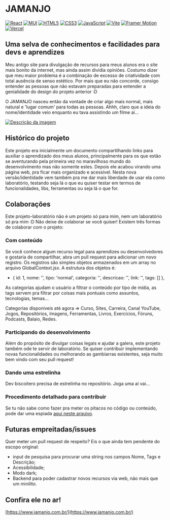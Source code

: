 
# JAMANJO


[![React](https://img.shields.io/badge/React-20232A?style=for-the-badge&logo=react&logoColor=61DAFB)](https://reactjs.org/)
[![MUI](https://img.shields.io/badge/MUI-007FFF?style=for-the-badge&logo=mui&logoColor=white)](https://mui.com/)
[![HTML5](https://img.shields.io/badge/HTML5-E34F26?style=for-the-badge&logo=html5&logoColor=white)](https://developer.mozilla.org/en-US/docs/Web/HTML)
[![CSS3](https://img.shields.io/badge/CSS3-1572B6?style=for-the-badge&logo=css3&logoColor=white)](https://developer.mozilla.org/en-US/docs/Web/CSS)
[![JavaScript](https://img.shields.io/badge/JavaScript-F7DF1E?style=for-the-badge&logo=javascript&logoColor=black)](https://developer.mozilla.org/en-US/docs/Web/JavaScript)
[![Vite](https://img.shields.io/badge/Vite-646CFF?style=for-the-badge&logo=vite&logoColor=white)](https://vitejs.dev/)
[![Framer Motion](https://img.shields.io/badge/Framer_Motion-0055FF?style=for-the-badge&logo=framer&logoColor=white)](https://www.framer.com/motion/)
[![Vercel](https://img.shields.io/badge/Vercel-000000?style=for-the-badge&logo=vercel&logoColor=white)](https://vercel.com/)
## Uma selva de conhecimentos e facilidades para devs e aprendizes

Meu antigo site para divulgação de recursos para meus alunos era o site mais bonito da internet, mas ainda assim dividia opiniões. 
Costumo dizer que meu maior problema é a combinação de excesso de criatividade com total ausência de senso estético.
Por mais que eu não concorde, consigo entender as pessoas que não estavam preparadas para entender a genialidade do design do projeto anterior :D

O JAMANJO nasceu então da vontade de criar algo mais normal, mais natural e 'lugar comum' para todas as pessoas. Ahhh, claro que a ideia do nome/identidade veio enquanto eu tava assistindo um filme aí...

[![Descrição da imagem](./public/img/jamanjo.svg)](https://www.jamanjo.com.br)
<!-- <a href="https://www.jamanjo.com.br">
  <img src="./public/img/Jamanjo.svg" alt="Descrição da imagem" width="200" height="auto" style="border: 1px solid #000;" />
</a> -->


## Histórico do projeto
Este projeto era inicialmente um documento compartilhando links para auxiliar o aprendizado dos meus alunos, principalmente para os que estão se aventurando pela primeira vez no maravilhoso mundo do desenvolvimento mas não somente estes.
Depois ele acabou virando uma página web, pra ficar mais organizado e acessível. 
Nesta nova versão/identidade vem também pra me dar mais liberdade de usar ela como laboratório, testando seja lá o que eu quiser testar em termos de funcionalidades, libs, ferramentas ou seja lá o que for.


## Colaborações
Este projeto-laboratório não é um projeto só para mim, nem um laboratório só pra mim :D
Não deixe de colaborar se você quiser!
Existem três formas de colaborar com o projeto:
### Com conteúdo
Se você conhece algum recurso legal para aprendizes ou desenvolvedores e gostaria de compartilhar, abra um pull request para adicionar um novo registro. Os registros são simples objetos armazenados em um array no arquivo GlobalContext.jsx.
A estrutura dos objetos é: 
- { id: 1, nome: '', tipo: 'normal', categoria: '', descricao: '', link: '', tags: [] },

As categorias ajudam o usuário a filtrar o conteúdo por tipo de mídia, as tags servem pra filtrar por coisas mais pontuais como assuntos, tecnologias, temas... 

Categorias disponíveis até agora => Curso, Sites, Carreira, Canal YouTube, Jogos, Repositórios, Imagens, Ferramentas, Livros, Exercícios, Fóruns, Podcasts, Balaio, Redes.


### Participando do desenvolvimento
Além do propósito de divulgar coisas legais e ajudar a galera, este projeto também ode te servir de laboratório. Se quiser contribuir implementando novas funcionalidades ou melhorando as gambiarras existentes, seja muito bem vindo com seu pull request!

### Dando uma estrelinha
Dev biscoitero precisa de estrelinha no repositório. Joga uma aí vai...

### Procedimento detalhado para contribuir
Se tu não sabe como fazer pra meter os pitacos no código ou conteúdo, pode dar uma espiada [aqui neste arquivo](CONTRIBUTING.md).

## Futuras empreitadas/issues 
Quer meter um pull request de respeito? Eis o que ainda tem pendente do escopo original:
- input de pesquisa para procurar uma string nos campos Nome, Tags e Descrição;
- Acessibilidade;
- Modo dark;
- Backend para poder cadastrar novos recursos via web, não mais que um minilito.

## Confira ele no ar!
[https://www.jamanjo.com.br/](https://www.jamanjo.com.br/)